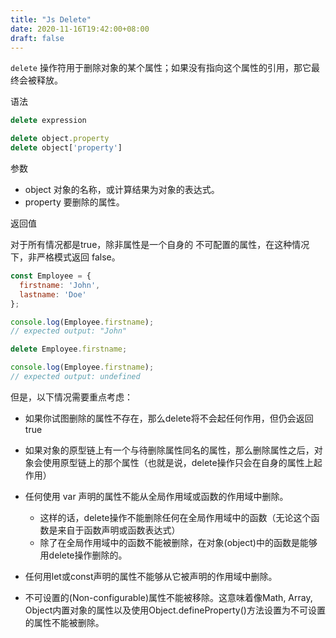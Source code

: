 ```yaml
---
title: "Js Delete"
date: 2020-11-16T19:42:00+08:00
draft: false
---
```


`delete` 操作符用于删除对象的某个属性；如果没有指向这个属性的引用，那它最终会被释放。

语法

```js
delete expression

delete object.property 
delete object['property']
```
参数

- object 对象的名称，或计算结果为对象的表达式。
- property 要删除的属性。

返回值

对于所有情况都是true，除非属性是一个自身的 不可配置的属性，在这种情况下，非严格模式返回 false。


```js
const Employee = {
  firstname: 'John',
  lastname: 'Doe'
};

console.log(Employee.firstname);
// expected output: "John"

delete Employee.firstname;

console.log(Employee.firstname);
// expected output: undefined
```


但是，以下情况需要重点考虑：

- 如果你试图删除的属性不存在，那么delete将不会起任何作用，但仍会返回true

- 如果对象的原型链上有一个与待删除属性同名的属性，那么删除属性之后，对象会使用原型链上的那个属性（也就是说，delete操作只会在自身的属性上起作用）

- 任何使用 var 声明的属性不能从全局作用域或函数的作用域中删除。
    - 这样的话，delete操作不能删除任何在全局作用域中的函数（无论这个函数是来自于函数声明或函数表达式）
    - 除了在全局作用域中的函数不能被删除，在对象(object)中的函数是能够用delete操作删除的。

- 任何用let或const声明的属性不能够从它被声明的作用域中删除。

- 不可设置的(Non-configurable)属性不能被移除。这意味着像Math, Array, Object内置对象的属性以及使用Object.defineProperty()方法设置为不可设置的属性不能被删除。